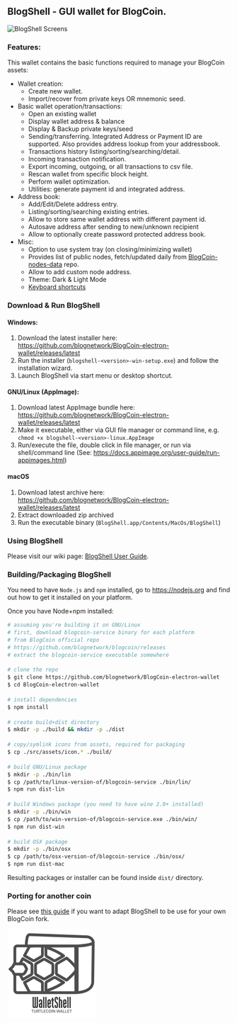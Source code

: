 ## BlogShell - GUI wallet for BlogCoin.

![BlogShell Screens](https://i.imgur.com/41Ujq0S.gif "BlogShell Screens")

### Features:

This wallet contains the basic functions required to manage your BlogCoin assets:

* Wallet creation:
  * Create new wallet.
  * Import/recover from private keys OR mnemonic seed.
* Basic wallet operation/transactions:
  * Open an existing  wallet
  * Display wallet address & balance
  * Display & Backup private keys/seed
  * Sending/transferring. Integrated Address or Payment ID are supported. Also provides address lookup from your addressbook.
  * Transactions history listing/sorting/searching/detail.
  * Incoming transaction notification.
  * Export incoming, outgoing, or all transactions to csv file.
  * Rescan wallet from specific block height.
  * Perform wallet optimization.
  * Utilities: generate payment id and integrated address.
* Address book:
  * Add/Edit/Delete address entry.
  * Listing/sorting/searching existing entries.
  * Allow to store same wallet address with different payment id.
  * Autosave address after sending to new/unknown recipient
  * Allow to optionally create password protected address book.
* Misc:
  * Option to use system tray (on closing/minimizing wallet)
  * Provides list of public nodes, fetch/updated daily from [BlogCoin-nodes-data](https://github.com/blognetwork/BlogCoin-nodes-data) repo.
  * Allow to add custom node address.
  * Theme: Dark & Light Mode
  * [Keyboard shortcuts](docs/shortcut.md)

### Download &amp; Run BlogShell

#### Windows:
1. Download the latest installer here: https://github.com/blognetwork/BlogCoin-electron-wallet/releases/latest
2. Run the installer (`blogshell-<version>-win-setup.exe`) and follow the installation wizard.
3. Launch BlogShell via start menu or desktop shortcut.

#### GNU/Linux (AppImage):
1. Download latest AppImage bundle here: https://github.com/blognetwork/BlogCoin-electron-wallet/releases/latest
2. Make it executable, either via GUI file manager or command line, e.g. `chmod +x blogshell-<version>-linux.AppImage`
3. Run/execute the file, double click in file manager, or run via shell/command line (See: https://docs.appimage.org/user-guide/run-appimages.html)

#### macOS
1. Download latest archive here: https://github.com/blognetwork/BlogCoin-electron-wallet/releases/latest
2. Extract downloaded zip archived
3. Run the executable binary (`BlogShell.app/Contents/MacOs/BlogShell`)

### Using BlogShell
Please visit our wiki page: [BlogShell User Guide](../../wiki).

### Building/Packaging BlogShell
You need to have `Node.js` and `npm` installed, go to https://nodejs.org and find out how to get it installed on your platform.

Once you have Node+npm installed:
```bash
# assuming you're building it on GNU/Linux
# first, download blogcoin-service binary for each platform
# from BlogCoin official repo
# https://github.com/blognetwork/blogcoin/releases
# extract the blogcoin-service executable somewhere

# clone the repo
$ git clone https://github.com/blognetwork/BlogCoin-electron-wallet
$ cd BlogCoin-electron-wallet

# install dependencies
$ npm install

# create build+dist directory
$ mkdir -p ./build && mkdir -p ./dist

# copy/symlink icons from assets, required for packaging
$ cp ./src/assets/icon.* ./build/

# build GNU/Linux package
$ mkdir -p ./bin/lin
$ cp /path/to/linux-version-of/blogcoin-service ./bin/lin/
$ npm run dist-lin

# build Windows package (you need to have wine 2.0+ installed)
$ mkdir -p ./bin/win
$ cp /path/to/win-version-of/blogcoin-service.exe ./bin/win/
$ npm run dist-win

# build OSX package
$ mkdir -p ./bin/osx
$ cp /path/to/osx-version-of/blogcoin-service ./bin/osx/
$ npm run dist-mac
```

Resulting packages or installer can be found inside `dist/` directory.

### Porting for another coin
Please see [this guide](docs/porting.md) if you want to adapt BlogShell to be use for your own BlogCoin fork.

![BlogShell](docs/blogshell.png)
